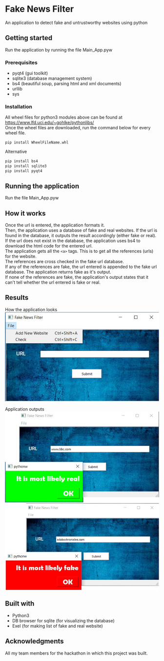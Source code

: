# Fake News Filter 
An application to detect fake and untrustworthy websites using python
## Getting started
Run the application by running the file Main_App.pyw
### Prerequisites
* pyqt4 (gui toolkit)
* sqlite3 (database management system)
* bs4 (beautiful soup, parsing html and xml documents)
* urllib 
* sys
### Installation
All wheel files for python3 modules above can be found at https://www.lfd.uci.edu/~gohlke/pythonlibs/ \
Once the wheel files are downloaded, run the command below for every wheel file. 

    pip install WheelFileName.whl 

Alternative 
    
    pip install bs4 
    pip install sqlite3 
    pip install pyqt4 
    
## Running the application
Run the file Main_App.pyw
## How it works
Once the url is entered, the application formats it. \
Then, the application uses a database of fake and real websites. If the url is found in the database, it outputs the result accordingly (either fake or real).\
If the url does not exist in the database, the application uses bs4 to download the html code for the entered url. \
The application gets all the ``` <a> ``` tags. This is to get all the references (urls) for the website. \
The references are cross checked in the fake url database. \
If any of the references are fake, the url entered is appended to the fake url database. The application returns fake as it's output. \
If none of the references are fake, the application's output states that it can't tell whether the url entered is fake or real.  

## Results
How the application looks \
![GitHub Logo](/Results/options.jpg)

Application outputs \
![GitHub Logo](/Results/RealOutput.jpg)
![GitHub Logo](/Results/FakeOutput.jpg)

## Built with
* Python3
* DB browser for sqlite (for visualizing the database)
* Exel (for making list of fake and real website)
## Acknowledgments
All my team members for the hackathon in which this project was built.



